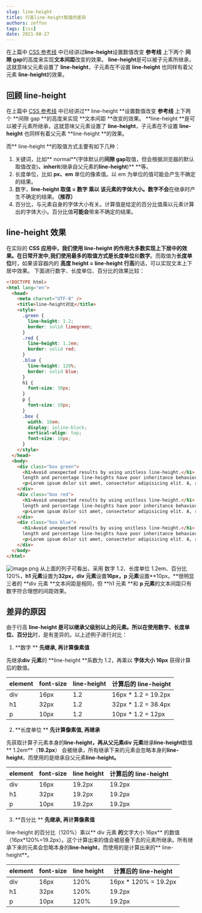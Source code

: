 ```yaml
---
slug: line-height
title: 行高line-height取值的差异
authors: zeffon
tags: [css]
date: 2021-08-27
---
```


在上篇中 [CSS 参考线](https://www.yuque.com/zeffon/blog/css-baseline) 中已经讲过**line-height**设置数值改变 **参考线** 上下两个 **间隙 gap**的高度来实现**文本间距**改变的效果。
**line-height**是可以被子元素所继承，这就意味父元素设置了 **line-height**，子元素在不设置 **line-height** 也同样有着父元素 **line-height**的效果。

<!--truncate-->

## 回顾 line-height

在上篇中 [CSS 参考线](https://www.yuque.com/zeffon/blog/css-baseline) 中已经讲过** line-height **设置数值改变 **参考线** 上下两个 **间隙 gap **的高度来实现 **文本间距 **改变的效果。
**line-height **是可以被子元素所继承，这就意味父元素设置了 **line-height**，子元素在不设置 **line-height** 也同样有着父元素 **line-height **的效果。
​

而** line-height **的取值方式主要有如下几种：

1. 关键词，比如** normal**(字体默认的**间隙 gap**取值，但会根据浏览器的默认取值改变)**、inherit**(继承自父元素的**line-height**)\*\* \*\*等。
1. 长度单位，比如 **px、em** 单位的像素值。以 em 为单位的值可能会产生不确定的结果。
1. 数字，**line-height 取值 **= 数字** 乘以 **该元素的字体大小。数字**不会**在继承时产生不确定的结果。**（推荐）**
1. 百分比，与元素自身的字体大小有关。计算值是给定的百分比值乘以元素计算出的字体大小。百分比值**可能会**带来不确定的结果。

## line-height 效果

在实际的 **CSS **应用中，我们使用** line-height **的作用大多数实现上下居中的效果。在日常开发中,我们使用最多的取值方式是**长度单位**和**数字**。而取值为**长度单位**时，如果该容器内的 **高度 height = line-height 行高**的话，可以实现文本上下居中效果。
下面进行数字、长度单位、百分比的效果比较：

```html
<!DOCTYPE html>
<html lang="en">
  <head>
    <meta charset="UTF-8" />
    <title>line-height对比</title>
    <style>
      .green {
        line-height: 1.2;
        border: solid limegreen;
      }
      .red {
        line-height: 1.2em;
        border: solid red;
      }
      .blue {
        line-height: 120%;
        border: solid blue;
      }
      h1 {
        font-size: 30px;
      }
      p {
        font-size: 10px;
      }
      .box {
        width: 18em;
        display: inline-block;
        vertical-align: top;
        font-size: 16px;
      }
    </style>
  </head>
  <body>
    <div class="box green">
      <h1>Avoid unexpected results by using unitless line-height.</h1>
      length and percentage line-heights have poor inheritance behavior ...
      <p>Lorem ipsum dolor sit amet, consectetur adipisicing elit. A, rerum!</p>
    </div>
    <div class="box red">
      <h1>Avoid unexpected results by using unitless line-height.</h1>
      length and percentage line-heights have poor inheritance behavior ...
      <p>Lorem ipsum dolor sit amet, consectetur adipisicing elit. A, rerum!</p>
    </div>
    <div class="box blue">
      <h1>Avoid unexpected results by using unitless line-height.</h1>
      length and percentage line-heights have poor inheritance behavior ...
      <p>Lorem ipsum dolor sit amet, consectetur adipisicing elit. A, rerum!</p>
    </div>
  </body>
</html>
```

![image.png](https://cdn.nlark.com/yuque/0/2021/png/656137/1628133918039-b332c51b-4d1b-494a-bf23-bd27bbdf7b71.png#clientId=u5d30a2df-cb21-4&from=paste&height=297&id=uf83ebed1&margin=%5Bobject%20Object%5D&name=image.png&originHeight=297&originWidth=908&originalType=binary&ratio=1&size=53041&status=done&style=shadow&taskId=udd94e0d1-7efc-4487-806f-dfea457cd3a&width=908)
从上面的列子可看出，采用 数字 1.2、长度单位 1.2em、百分比 120%，**h1 元素**设置为**32px，div 元素**设置**16px，p 元素**设置**10px，**很明显三者的 **div 元素 **文本间距是相同，但 **h1 元素 **和 **p 元素**的文本间距只有数字符合理想的间距效果。

## 差异的原因

由于行高 **line-height **是可以继承父级别以上的元素。所以在使用**数字、长度单位、百分比**时，是有差异的。以上述例子进行对比：

1. **数字 ** **先继承, 再计算像素值**

先继承**div 元素**的 **line-height **系数为 1.2，再乘以 **字体大小 16px** 获得计算后的数值。

| element | font-size | line-height | 计算后的 line-height |
| ------- | --------- | ----------- | -------------------- |
| div     | 16px      | 1.2         | 16px \* 1.2 = 19.2px |
| h1      | 32px      | 1.2         | 32px \* 1.2 = 38.4px |
| p       | 10px      | 1.2         | 10px \* 1.2 = 12px   |

2. **长度单位 ** **先计算像素值, 再继承**

先获取计算子元素本身的**line-height，**再从父元素**div 元素**继承**line-height**数值** 1.2em**（**19.2px**） 会被继承，所有继承下来的元素会忽略本身的**line-height**，而使用的是继承自父元素**line-height。**

| element | font-size | line height | 计算后的 line-height |
| ------- | --------- | ----------- | -------------------- |
| div     | 16px      | 19.2px      | 19.2px               |
| h1      | 32px      | 19.2px      | 19.2px               |
| p       | 10px      | 19.2px      | 19.2px               |

3. **百分比 ** **先继承, 再计算像素值**

line-height 的百分比（120%）乘以** div 元素 **的**文字大小 16px** 的数值（16px\*120%=19.2px）。这个计算出来的值会被层叠下去的元素所继承。所有继承下来的元素会忽略本身的**line-height**，而使用的是计算出来的** line-height**。

| element | font-size | line height | 计算后的 line-height  |
| ------- | --------- | ----------- | --------------------- |
| div     | 16px      | 120%        | 16px \* 120% = 19.2px |
| h1      | 32px      | 120%        | 19.2px                |
| p       | 10px      | 120%        | 19.2px                |
